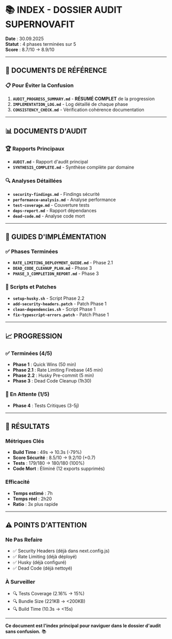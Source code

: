 # 📚 INDEX - DOSSIER AUDIT SUPERNOVAFIT

**Date** : 30.09.2025  
**Statut** : 4 phases terminées sur 5  
**Score** : 8.7/10 → 8.9/10

---

## 🎯 DOCUMENTS DE RÉFÉRENCE

### 📋 Pour Éviter la Confusion
1. **`AUDIT_PROGRESS_SUMMARY.md`** - **RÉSUMÉ COMPLET** de la progression
2. **`IMPLEMENTATION_LOG.md`** - Log détaillé de chaque phase
3. **`CONSISTENCY_CHECK.md`** - Vérification cohérence documentation

---

## 📊 DOCUMENTS D'AUDIT

### 🏆 Rapports Principaux
- **`AUDIT.md`** - Rapport d'audit principal
- **`SYNTHESIS_COMPLETE.md`** - Synthèse complète par domaine

### 🔍 Analyses Détaillées
- **`security-findings.md`** - Findings sécurité
- **`performance-analysis.md`** - Analyse performance
- **`test-coverage.md`** - Couverture tests
- **`deps-report.md`** - Rapport dépendances
- **`dead-code.md`** - Analyse code mort

---

## 🚀 GUIDES D'IMPLÉMENTATION

### ✅ Phases Terminées
- **`RATE_LIMITING_DEPLOYMENT_GUIDE.md`** - Phase 2.1
- **`DEAD_CODE_CLEANUP_PLAN.md`** - Phase 3
- **`PHASE_3_COMPLETION_REPORT.md`** - Phase 3

### 🔧 Scripts et Patches
- **`setup-husky.sh`** - Script Phase 2.2
- **`add-security-headers.patch`** - Patch Phase 1
- **`clean-dependencies.sh`** - Script Phase 1
- **`fix-typescript-errors.patch`** - Patch Phase 1

---

## 📈 PROGRESSION

### ✅ Terminées (4/5)
- **Phase 1** : Quick Wins (50 min)
- **Phase 2.1** : Rate Limiting Firebase (45 min)
- **Phase 2.2** : Husky Pre-commit (5 min)
- **Phase 3** : Dead Code Cleanup (1h30)

### 🔄 En Attente (1/5)
- **Phase 4** : Tests Critiques (3-5j)

---

## 🎯 RÉSULTATS

### Métriques Clés
- **Build Time** : 49s → 10.3s (-79%)
- **Score Sécurité** : 8.5/10 → 9.2/10 (+0.7)
- **Tests** : 179/180 → 180/180 (100%)
- **Code Mort** : Éliminé (12 exports supprimés)

### Efficacité
- **Temps estimé** : 7h
- **Temps réel** : 2h20
- **Ratio** : 3x plus rapide

---

## ⚠️ POINTS D'ATTENTION

### Ne Pas Refaire
- ✅ Security Headers (déjà dans next.config.js)
- ✅ Rate Limiting (déjà déployé)
- ✅ Husky (déjà configuré)
- ✅ Dead Code (déjà nettoyé)

### À Surveiller
- 🔍 Tests Coverage (2.16% → 15%)
- 🔍 Bundle Size (221KB → <200KB)
- 🔍 Build Time (10.3s → <15s)

---

**Ce document est l'index principal pour naviguer dans le dossier d'audit sans confusion.** 📚
